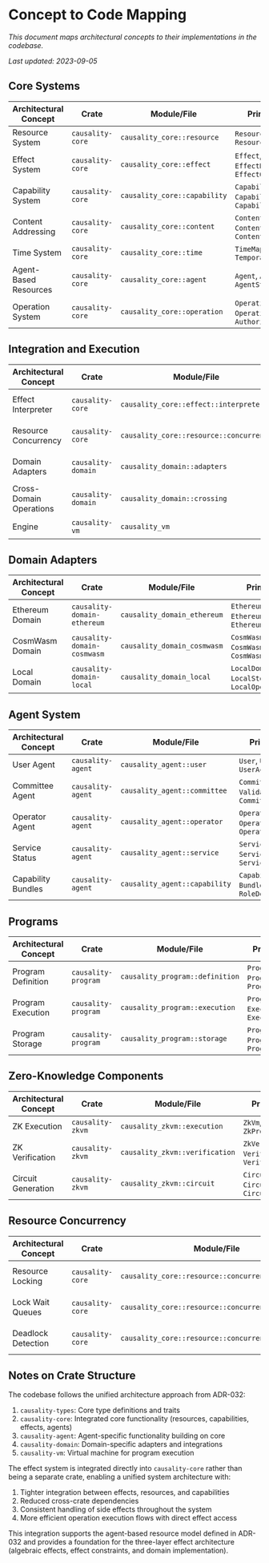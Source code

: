 # Concept to Code Mapping

*This document maps architectural concepts to their implementations in the codebase.*

*Last updated: 2023-09-05*

## Core Systems

| **Architectural Concept** | **Crate** | **Module/File** | **Primary Types** |
|---------------------------|-----------|----------------|------------------|
| Resource System | `causality-core` | `causality_core::resource` | `Resource`, `ResourceId`, `ResourceAccessor` |
| Effect System | `causality-core` | `causality_core::effect` | `Effect`, `EffectHandler`, `EffectOutcome` |
| Capability System | `causality-core` | `causality_core::capability` | `Capability`, `CapabilityRegistry`, `CapabilityConstraint` |
| Content Addressing | `causality-core` | `causality_core::content` | `ContentAddressed`, `ContentHash`, `ContentHasher` |
| Time System | `causality-core` | `causality_core::time` | `TimeMap`, `Clock`, `TemporalFact` |
| Agent-Based Resources | `causality-core` | `causality_core::agent` | `Agent`, `AgentType`, `AgentState` |
| Operation System | `causality-core` | `causality_core::operation` | `Operation`, `OperationResult`, `Authorization` |

## Integration and Execution

| **Architectural Concept** | **Crate** | **Module/File** | **Primary Types** |
|---------------------------|-----------|----------------|------------------|
| Effect Interpreter | `causality-core` | `causality_core::effect::interpreter` | `Interpreter`, `InterpreterContext`, `ExecutionEnvironment` |
| Resource Concurrency | `causality-core` | `causality_core::resource::concurrency` | `ResourceLockManager`, `ResourceGuard`, `AccessMode` |
| Domain Adapters | `causality-domain` | `causality_domain::adapters` | `DomainAdapter`, `DomainRegistry`, `DomainConnection` |
| Cross-Domain Operations | `causality-domain` | `causality_domain::crossing` | `DomainCrossing`, `CrossDomainProof`, `DomainBridge` |
| Engine | `causality-vm` | `causality_vm` | `VirtualMachine`, `VMConfig`, `VMState` |

## Domain Adapters

| **Architectural Concept** | **Crate** | **Module/File** | **Primary Types** |
|---------------------------|-----------|----------------|------------------|
| Ethereum Domain | `causality-domain-ethereum` | `causality_domain_ethereum` | `EthereumDomainAdapter`, `EthereumTransaction`, `EthereumEvent` |
| CosmWasm Domain | `causality-domain-cosmwasm` | `causality_domain_cosmwasm` | `CosmWasmDomainAdapter`, `CosmWasmContract`, `CosmWasmMessage` |
| Local Domain | `causality-domain-local` | `causality_domain_local` | `LocalDomainAdapter`, `LocalStorage`, `LocalOperation` |

## Agent System

| **Architectural Concept** | **Crate** | **Module/File** | **Primary Types** |
|---------------------------|-----------|----------------|------------------|
| User Agent | `causality-agent` | `causality_agent::user` | `User`, `UserProfile`, `UserAccessor` |
| Committee Agent | `causality-agent` | `causality_agent::committee` | `Committee`, `ValidatorInfo`, `CommitteeAccessor` |
| Operator Agent | `causality-agent` | `causality_agent::operator` | `Operator`, `OperatorAccessor`, `OperatorConfig` |
| Service Status | `causality-agent` | `causality_agent::service` | `ServiceStatus`, `ServiceDiscovery`, `ServiceAnnouncement` |
| Capability Bundles | `causality-agent` | `causality_agent::capability` | `CapabilityBundle`, `BundleTemplate`, `RoleDefinition` |

## Programs

| **Architectural Concept** | **Crate** | **Module/File** | **Primary Types** |
|---------------------------|-----------|----------------|------------------|
| Program Definition | `causality-program` | `causality_program::definition` | `Program`, `ProgramId`, `ProgramLogic` |
| Program Execution | `causality-program` | `causality_program::execution` | `ProgramExecutor`, `ExecutionContext`, `ExecutionResult` |
| Program Storage | `causality-program` | `causality_program::storage` | `ProgramStorage`, `ProgramRegistrar`, `ProgramMetadata` |

## Zero-Knowledge Components

| **Architectural Concept** | **Crate** | **Module/File** | **Primary Types** |
|---------------------------|-----------|----------------|------------------|
| ZK Execution | `causality-zkvm` | `causality_zkvm::execution` | `ZkVm`, `ZkExecution`, `ZkProof` |
| ZK Verification | `causality-zkvm` | `causality_zkvm::verification` | `ZkVerifier`, `VerificationKey`, `VerificationResult` |
| Circuit Generation | `causality-zkvm` | `causality_zkvm::circuit` | `CircuitGenerator`, `CircuitDefinition`, `CircuitCompiler` |

## Resource Concurrency

| **Architectural Concept** | **Crate** | **Module/File** | **Primary Types** |
|---------------------------|-----------|----------------|------------------|
| Resource Locking | `causality-core` | `causality_core::resource::concurrency` | `ResourceLockManager`, `ResourceGuard`, `LockStrategy` |
| Lock Wait Queues | `causality-core` | `causality_core::resource::concurrency::queue` | `WaitQueue`, `WaitQueueEntry`, `QueuePolicy` |
| Deadlock Detection | `causality-core` | `causality_core::resource::concurrency::deadlock` | `DeadlockDetector`, `WaitForGraph`, `CycleDetection` |

## Notes on Crate Structure

The codebase follows the unified architecture approach from ADR-032:

1. `causality-types`: Core type definitions and traits
2. `causality-core`: Integrated core functionality (resources, capabilities, effects, agents)
3. `causality-agent`: Agent-specific functionality building on core
4. `causality-domain`: Domain-specific adapters and integrations
5. `causality-vm`: Virtual machine for program execution

The effect system is integrated directly into `causality-core` rather than being a separate crate, enabling a unified system architecture with:

1. Tighter integration between effects, resources, and capabilities
2. Reduced cross-crate dependencies
3. Consistent handling of side effects throughout the system
4. More efficient operation execution flows with direct effect access

This integration supports the agent-based resource model defined in ADR-032 and provides a foundation for the three-layer effect architecture (algebraic effects, effect constraints, and domain implementation).
